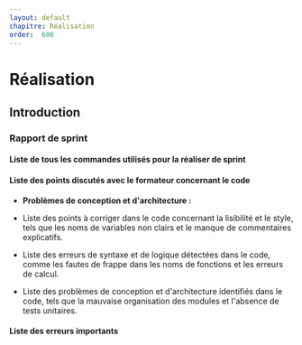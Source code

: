 ```yaml
---
layout: default
chapitre: Réalisation
order:  600
---
```


# Réalisation 

<!-- TODO : Introduction
    - Objectifs de la partie réalisation
    - Installation de l'IDE
      - Installation des extensions
    - Rapport de sprint : objectifs atteints et défis rencontrés
      - Liste de tous les commandes utilisé pour la réaliser de sprint
      - Liste des erreurs importants
      - Liste des défis rencontrés : les parties de code discutés avec le formateur
 -->
## Introduction 

### Rapport de sprint

#### Liste de tous les commandes utilisés pour la réaliser de sprint
#### Liste des points discutés avec le formateur concernant le code

* **Problèmes de conception et d'architecture :**

* Liste des points à corriger dans le code concernant la lisibilité et le style, tels que les noms de variables non clairs et le manque de commentaires explicatifs.
* Liste des erreurs de syntaxe et de logique détectées dans le code, comme les fautes de frappe dans les noms de fonctions et les erreurs de calcul.
* Liste des problèmes de conception et d'architecture identifiés dans le code, tels que la mauvaise organisation des modules et l'absence de tests unitaires.

#### Liste des erreurs importants